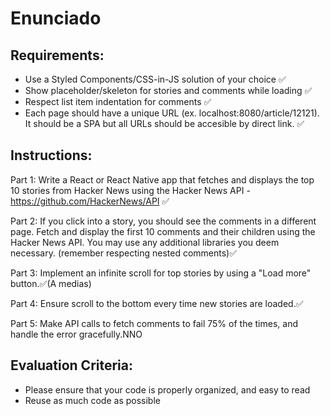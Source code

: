 # Enunciado

## Requirements:
- Use a Styled Components/CSS-in-JS solution of your choice ✅ 
- Show placeholder/skeleton for stories and comments while loading ✅
- Respect list item indentation for comments ✅
- Each page should have a unique URL (ex. localhost:8080/article/12121). It should be a SPA but all URLs should be accesible by direct link. ✅

## Instructions:

Part 1: Write a React or React Native app that fetches and displays the top 10 stories from Hacker News using the Hacker News API - https://github.com/HackerNews/API ✅

Part 2: If you click into a story, you should see the comments in a different page.
Fetch and display the first 10 comments and their children using the Hacker News API.
You may use any additional libraries you deem necessary. (remember respecting nested comments)✅

Part 3: Implement an infinite scroll for top stories by using a "Load more" button.✅(A medias)

Part 4: Ensure scroll to the bottom every time new stories are loaded.✅

Part 5: Make API calls to fetch comments to fail 75% of the times, and handle the error gracefully.NNO

## Evaluation Criteria:

- Please ensure that your code is properly organized, and easy to read
- Reuse as much code as possible